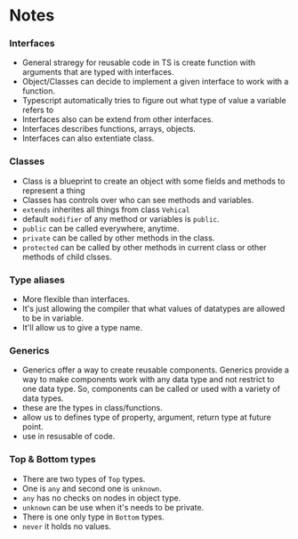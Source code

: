 # Notes 

### Interfaces 
- General straregy for reusable code in TS is create function with arguments that are typed with interfaces.
- Object/Classes can decide to implement a given interface to work with a function.
- Typescript automatically tries to figure out what type of value a variable refers to
- Interfaces also can be extend from other interfaces.
- Interfaces describes functions, arrays, objects.
- Interfaces can also extentiate class.
  
### Classes
- Class is a blueprint to create an object with some fields and methods to represent a thing
- Classes has controls over who can see methods and variables.
- `extends` inherites all things from class `Vehical`
- default `modifier` of any method or variables is `public`.
- `public` can be called everywhere, anytime.
- `private` can be called by other methods in the class.
- `protected` can be called by other methods in current class or other methods of child clsses.

  
### Type aliases
- More flexible than interfaces.
- It's just allowing the compiler that what values of datatypes are allowed to be in variable.
- It'll allow us to give a type name.

### Generics
- Generics offer a way to create reusable components. Generics provide a way to make components work with any data type and not restrict to one data type. So, components can be called or used with a variety of data types.
- these are the types in class/functions.
- allow us to defines type of property, argument, return type at future point.
- use in resusable of code.

### Top & Bottom types 
- There are two types of `Top` types.
- One is `any` and second one is `unknown`.
- `any` has no checks on nodes in object type.
- `unknown` can be use when it's needs to be private.
- There is one only type in `Bottom` types.
- `never` it holds no values.
  

